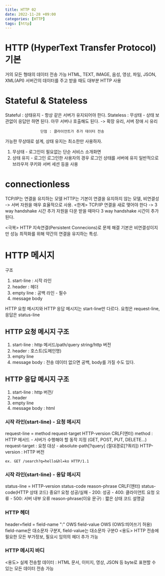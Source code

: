 ```yaml
---
title: HTTP 02
date: 2022-11-28 +09:00
categories: [HTTP]
tags: [http]
---
```



# HTTP (HyperText Transfer Protocol) 기본

거의 모든 형태의 데이터 전송 가능
    HTML, TEXT, IMAGE, 음성, 영상, 파일, JSON, XML(API)
    서버간의 데이터를 주고 받을 때도 대부분 HTTP 사용


# Stateful & Stateless

Stateful : 상태유지 - 항상 같은 서버가 유지되어야 한다.
Stateless : 무상태 - 상태 보관없이 응답만 하면 된다.
                    아무 서버나 호출해도 된다. -> 확장 유리, 서버 장애 시 유리

                    단점 : 클라이언트가 추가 데이터 전송

가능한 무상태로 설계, 상태 유지는 최소한만 사용하자.
1) 무상태 - 로그인이 필요없는 단순 서비스 소개화면
2) 상태 유지 - 로그인
    로그인한 사용자의 경우 로그인 상태를 서버에 유지
    일반적으로 브라우저 쿠키와 서버 세션 등을 사용


# connectionless

 TCP/IP는 연결을 유지하는 모델
 HTTP는 기본이 연결을 유지하지 않는 모델, 비연결성 -> 서버 자원을 매우 효율적으로 사용.
 <한계> TCP/IP 연결을 새로 맺어야 한다 -> 3 way handshake 시간 추가
        자원을 다운 받을 때마다 3 way handshake 시간이 추가 된다.

 <극복> HTTP 지속연결(Persistent Connecions)로 문제 해결
 기본은 비연결성이지만 성능 최적화를 위해 약간의 연결을 유지하는 특성.


# HTTP 메시지

구조
1. start-line : 시작 라인
2. header : 헤더
3. empty line : 공백 라인 - 필수
4. message body

HTTP 요청 메시지와 HTTP 응답 메시지는 start-line만 다르다.
요청은 request-line, 응답은 status-line

## HTTP 요청 메시지 구조
1. start-line : http 메서드/path/query string/http 버전
2. header : 호스트(도메인명)
3. empty line
4. message body : 전송 데이터 없으면 공백, body를 가질 수도 있다.

## HTTP 응답 메시지 구조
1. start-line : http 버전/
2. header
3. empty line
4. message body : html


### 시작 라인(start-line) - 요청 메시지

request-line = method request-target HTTP-version CRLF(엔터)
    method : HTTP 메서드 - 서버가 수행해야 할 동작 지정 (GET, POST, PUT, DELETE...)
    request-target : 요청 대상 - absolute-path[?query] (절대경로[?쿼리])
    HTTP-version : HTTP 버전

    ex. GET /search?q=hello&hl=ko HTTP/1.1

### 시작 라인(start-line) - 응답 메시지

status-line = HTTP-version status-code reason-phrase CRLF(엔터)
    status-code(HTTP 상태 코드) 중요!!
        요청 성공/실패
        - 200: 성공
        - 400: 클라이언트 요청 오류
        - 500: 서버 내부 오류
    reason-phrase(이유 문구) : 짧은 상태 코드 설명글

### HTTP 헤더

header=field = field-name ":" OWS field-value OWS (OWS:띄어쓰기 허용)
    field-name은 대소문자 구분X, field-value는 대소문자 구분O
    <용도>
    HTTP 전송에 필요한 모든 부가정보, 필요시 임의의 헤더 추가 가능

### HTTP 메시지 바디

<용도>
실제 전송할 데이터
    : HTML 문서, 이미지, 영상, JSON 등 byte로 표현할 수 있는 모든 데이터 전송 가능